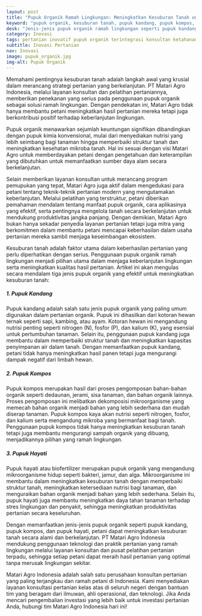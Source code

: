 ```yaml
---
layout: post
title: "Pupuk Organik Ramah Lingkungan: Meningkatkan Kesuburan Tanah untuk Pertanian Berkelanjutan"
keyword: "pupuk organik, kesuburan tanah, pupuk kandang, pupuk kompos, pupuk hayati, pertanian berkelanjutan, PT Matari Agro Indonesia"
desk: "Jenis-jenis pupuk organik ramah lingkungan seperti pupuk kandang, pupuk kompos, dan pupuk hayati yang dapat meningkatkan kesuburan tanah dan kualitas hasil pertanian secara berkelanjutan."
category: Inovasi
tags: pertanian inovatif pupuk organik terintegrasi konsultan ketahanan pangan
subtitle: Inovasi Pertanian
nav: Inovasi
image: pupuk_organik.jpg
img-alt: Pupuk Organik
---
```


Memahami pentingnya kesuburan tanah adalah langkah awal yang krusial dalam merancang strategi pertanian yang berkelanjutan. PT Matari Agro Indonesia, melalui layanan konsultan dan pelatihan pertaniannya, memberikan penekanan yang serius pada penggunaan pupuk organik sebagai solusi ramah lingkungan. Dengan pendekatan ini, Matari Agro tidak hanya membantu petani meningkatkan hasil pertanian mereka tetapi juga berkontribusi positif terhadap keberlanjutan lingkungan.

Pupuk organik menawarkan sejumlah keuntungan signifikan dibandingkan dengan pupuk kimia konvensional, mulai dari menyediakan nutrisi yang lebih seimbang bagi tanaman hingga memperbaiki struktur tanah dan meningkatkan kesehatan mikroba tanah. Hal ini sesuai dengan visi Matari Agro untuk memberdayakan petani dengan pengetahuan dan keterampilan yang dibutuhkan untuk memanfaatkan sumber daya alam secara berkelanjutan.

Selain memberikan layanan konsultan untuk merancang program pemupukan yang tepat, Matari Agro juga aktif dalam mengedukasi para petani tentang teknik-teknik pertanian modern yang mengutamakan keberlanjutan. Melalui pelatihan yang terstruktur, petani diberikan pemahaman mendalam tentang manfaat pupuk organik, cara aplikasinya yang efektif, serta pentingnya mengelola tanah secara berkelanjutan untuk mendukung produktivitas jangka panjang. Dengan demikian, Matari Agro bukan hanya sekadar penyedia layanan pertanian tetapi juga mitra yang berkomitmen dalam membantu petani mencapai keberhasilan dalam usaha pertanian mereka sambil menjaga keseimbangan ekosistem.

Kesuburan tanah adalah faktor utama dalam keberhasilan pertanian yang perlu diperhatikan dengan serius. Penggunaan pupuk organik ramah lingkungan menjadi pilihan utama dalam menjaga keberlanjutan lingkungan serta meningkatkan kualitas hasil pertanian. Artikel ini akan mengulas secara mendalam tiga jenis pupuk organik yang efektif untuk meningkatkan kesuburan tanah:

##### 1. Pupuk Kandang

Pupuk kandang adalah salah satu jenis pupuk organik yang paling umum digunakan dalam pertanian organik. Pupuk ini dihasilkan dari kotoran hewan ternak seperti sapi, kambing, atau ayam. Kotoran hewan ini mengandung nutrisi penting seperti nitrogen (N), fosfor (P), dan kalium (K), yang esensial untuk pertumbuhan tanaman. Selain itu, penggunaan pupuk kandang juga membantu dalam memperbaiki struktur tanah dan meningkatkan kapasitas penyimpanan air dalam tanah. Dengan memanfaatkan pupuk kandang, petani tidak hanya meningkatkan hasil panen tetapi juga mengurangi dampak negatif dari limbah hewan.

##### 2. Pupuk Kompos

Pupuk kompos merupakan hasil dari proses pengomposan bahan-bahan organik seperti dedaunan, jerami, sisa tanaman, dan bahan organik lainnya. Proses pengomposan ini melibatkan dekomposisi mikroorganisme yang memecah bahan organik menjadi bahan yang lebih sederhana dan mudah diserap tanaman. Pupuk kompos kaya akan nutrisi seperti nitrogen, fosfor, dan kalium serta mengandung mikroba yang bermanfaat bagi tanah. Penggunaan pupuk kompos tidak hanya meningkatkan kesuburan tanah tetapi juga membantu mengurangi sampah organik yang dibuang, menjadikannya pilihan yang ramah lingkungan.

##### 3. Pupuk Hayati

Pupuk hayati atau biofertilizer merupakan pupuk organik yang mengandung mikroorganisme hidup seperti bakteri, jamur, dan alga. Mikroorganisme ini membantu dalam meningkatkan kesuburan tanah dengan memperbaiki struktur tanah, meningkatkan ketersediaan nutrisi bagi tanaman, dan menguraikan bahan organik menjadi bahan yang lebih sederhana. Selain itu, pupuk hayati juga membantu meningkatkan daya tahan tanaman terhadap stres lingkungan dan penyakit, sehingga meningkatkan produktivitas pertanian secara keseluruhan.

Dengan memanfaatkan jenis-jenis pupuk organik seperti pupuk kandang, pupuk kompos, dan pupuk hayati, petani dapat meningkatkan kesuburan tanah secara alami dan berkelanjutan. PT Matari Agro Indonesia mendukung penggunaan teknologi dan praktik pertanian yang ramah lingkungan melalui layanan konsultan dan pusat pelatihan pertanian terpadu, sehingga setiap petani dapat meraih hasil pertanian yang optimal tanpa merusak lingkungan sekitar.

Matari Agro Indonesia adalah salah satu perusahaan konsultan pertanian yang paling terjangkau dan ramah petani di Indonesia. Kami menyediakan layanan konsultasi pertanian kelas atas di seluruh negeri dengan bantuan tim yang beragam dari ilmuwan, ahli operasional, dan teknologi. Jika Anda mencari pengembalian investasi yang lebih baik untuk investasi pertanian Anda, hubungi tim Matari Agro Indonesia hari ini!

